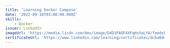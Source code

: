```yaml
---
title: 'Learning Docker Compose'
date: '2022-09-10T03:00:00.000Z'
skills:
    - Docker
issuer: LinkedIn
imageUrl: 'https://media.licdn.com/dms/image/D4D1FAQF4XFqHzXaLYA/feedshare-document-cover-images_1280/0/1662844315232?e=1696374000&v=beta&t=yYVJXL3DS2hw7tAZornxufbdaZ6UzddHjXynSHef5kI'
certificateUrl: 'https://www.linkedin.com/learning/certificates/dcba0d40eba189926e91613b9b75b9580632c0e4d32c5ac3b26df64a5c1e12b6?lipi=urn%3Ali%3Apage%3Ad_flagship3_profile_view_base_certifications_details%3BU0hYEK%2BGSOuXnPjDPk4NzA%3D%3D'
---
```

